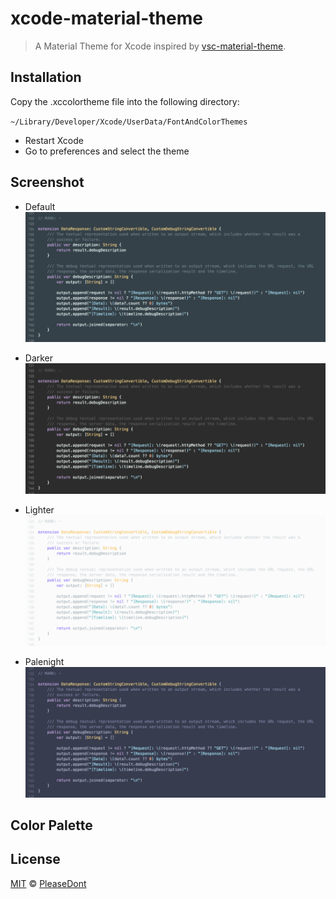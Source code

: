 # xcode-material-theme

> A Material Theme for Xcode inspired by [vsc-material-theme](https://github.com/equinusocio/vsc-material-theme).

## Installation

Copy the .xccolortheme file into the following directory:

`~/Library/Developer/Xcode/UserData/FontAndColorThemes`

* Restart Xcode
* Go to preferences and select the theme

## Screenshot

* Default
![Default](./screenshot/default.png)

* Darker
![Default](./screenshot/darker.png)

* Lighter
![Default](./screenshot/lighter.png)

* Palenight
![Default](./screenshot/palenight.png)

## Color Palette

## License

[MIT](./LICENSE) © [PleaseDont](https://github.com/PleaseDont)
